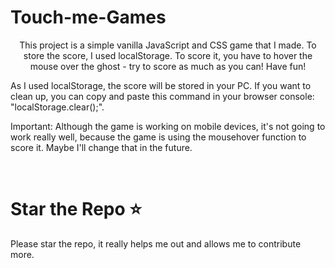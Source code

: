 # Touch-me-Games
<p align="center">This project is a simple vanilla JavaScript and CSS game that I made. To store the score, I used localStorage.
 To score it, you have to hover the mouse over the ghost - try to score as much as you can! Have fun!

As I used localStorage, the score will be stored in your PC. If you want to clean up, 
you can copy and paste this command in your browser console: "localStorage.clear();". 

Important: Although the game is working on mobile devices, it's not going to work really well,
 because the game is using the mousehover function to score it. Maybe I'll change that in the future.
</p><br>

# Star the Repo ⭐
<p align="">Please star the repo, it really helps me out and allows me to contribute more.</p>
